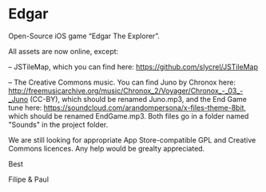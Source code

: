 # Edgar

Open-Source iOS game “Edgar The Explorer”.

All assets are now online, except:

– JSTileMap, which you can find here: https://github.com/slycrel/JSTileMap

– The Creative Commons music. You can find Juno by Chronox here: http://freemusicarchive.org/music/Chronox_2/Voyager/Chronox_-_03_-_Juno (CC-BY), which should be renamed Juno.mp3, and the End Game tune here: https://soundcloud.com/arandompersona/x-files-theme-8bit, which should be renamed EndGame.mp3. Both files go in a folder named "Sounds" in the project folder.

We are still looking for appropriate App Store-compatible GPL and Creative Commons licences. Any help would be grealty appreciated.

Best

Filipe & Paul
